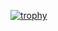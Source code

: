 [![trophy](https://github-profile-trophy.vercel.app/?username=asadsarfraz2347)](https://github.com/ryo-ma/github-profile-trophy)

<!--
**asadsarfraz2347/asadsarfraz2347** is a ✨ _special_ ✨ repository because its `README.md` (this file) appears on your GitHub profile.

Here are some ideas to get you started:

- 🔭 I’m currently working on ...
- 🌱 I’m currently learning ...
- 👯 I’m looking to collaborate on ...
- 🤔 I’m looking for help with ...
- 💬 Ask me about ...
- 📫 How to reach me: ...
- 😄 Pronouns: ...
- ⚡ Fun fact: ...
-->
